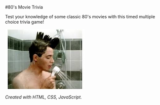 #80's Movie Trivia

Test your knowledge of some classic 80's movies with this timed multiple choice trivia game!



<img id="ferris" src="assets/images/ferris.jpg">









*Created with HTML, CSS, JavaScript.*






